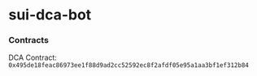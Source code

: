 # sui-dca-bot

### Contracts
DCA Contract: `0x495de18feac86973ee1f88d9ad2cc52592ec8f2afdf05e95a1aa3bf1ef312b84`